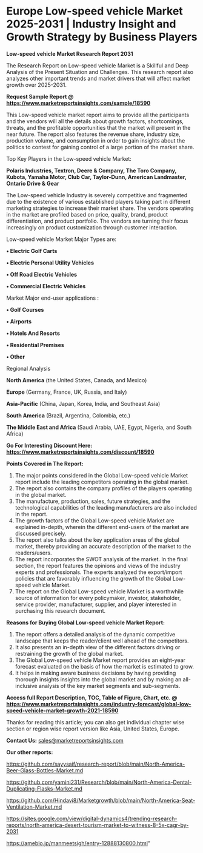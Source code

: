  # Europe Low-speed vehicle Market 2025-2031 | Industry Insight and Growth Strategy by Business Players

<strong>Low-speed vehicle Market Research Report 2031</strong>

The Research Report on Low-speed vehicle Market is a Skillful and Deep Analysis of the Present Situation and Challenges. This research report also analyzes other important trends and market drivers that will affect market growth over 2025-2031.

<strong>Request Sample Report @ <a href=https://www.marketreportsinsights.com/sample/18590>https://www.marketreportsinsights.com/sample/18590</a></strong>

This Low-speed vehicle market report aims to provide all the participants and the vendors will all the details about growth factors, shortcomings, threats, and the profitable opportunities that the market will present in the near future. The report also features the revenue share, industry size, production volume, and consumption in order to gain insights about the politics to contest for gaining control of a large portion of the market share.

Top Key Players in the Low-speed vehicle Market:

<strong>Polaris Industries, Textron, Deere & Company, The Toro Company, Kubota, Yamaha Motor, Club Car, Taylor-Dunn, American Landmaster, Ontario Drive & Gear</strong>

The Low-speed vehicle Industry is severely competitive and fragmented due to the existence of various established players taking part in different marketing strategies to increase their market share. The vendors operating in the market are profiled based on price, quality, brand, product differentiation, and product portfolio. The vendors are turning their focus increasingly on product customization through customer interaction.

Low-speed vehicle Market Major Types are:

<strong>• Electric Golf Carts

• Electric Personal Utility Vehicles

• Off Road Electric Vehicles

• Commercial Electric Vehicles</strong>

Market Major end-user applications :

<strong>• Golf Courses

• Airports

• Hotels And Resorts

• Residential Premises

• Other</strong>

Regional Analysis

</u><strong><b>North America</b></strong> (the United States, Canada, and Mexico)

<strong><b>Europe </b></strong>(Germany, France, UK, Russia, and Italy)

<strong><b>Asia-Pacific</b></strong> (China, Japan, Korea, India, and Southeast Asia)

<strong><b>South America</b></strong> (Brazil, Argentina, Colombia, etc.)

<strong><b>The Middle East and Africa</b></strong> (Saudi Arabia, UAE, Egypt, Nigeria, and South Africa)

<strong>Go For Interesting Discount Here: <a href=https://www.marketreportsinsights.com/discount/18590>https://www.marketreportsinsights.com/discount/18590</a></strong>

<strong>Points Covered in The Report:</strong>
<ol>
  <li>The major points considered in the Global Low-speed vehicle Market report include the leading competitors operating in the global market.</li>
  <li>The report also contains the company profiles of the players operating in the global market.</li>
  <li>The manufacture, production, sales, future strategies, and the technological capabilities of the leading manufacturers are also included in the report.</li>
  <li>The growth factors of the Global Low-speed vehicle Market are explained in-depth, wherein the different end-users of the market are discussed precisely.</li>
  <li>The report also talks about the key application areas of the global market, thereby providing an accurate description of the market to the readers/users.</li>
  <li>The report incorporates the SWOT analysis of the market. In the final section, the report features the opinions and views of the industry experts and professionals. The experts analyzed the export/import policies that are favorably influencing the growth of the Global Low-speed vehicle Market.</li>
  <li>The report on the Global Low-speed vehicle Market is a worthwhile source of information for every policymaker, investor, stakeholder, service provider, manufacturer, supplier, and player interested in purchasing this research document.</li>
</ol>
<strong>Reasons for Buying Global Low-speed vehicle Market Report:</strong>

<ol>
  <li>The report offers a detailed analysis of the dynamic competitive landscape that keeps the reader/client well ahead of the competitors.</li>
  <li>It also presents an in-depth view of the different factors driving or restraining the growth of the global market.</li>
  <li>The Global Low-speed vehicle Market report provides an eight-year forecast evaluated on the basis of how the market is estimated to grow.</li>
  <li>It helps in making aware business decisions by having providing thorough insights insights into the global market and by making an all-inclusive analysis of the key market segments and sub-segments.</li>
</ol>
<strong>Access full Report Description, TOC, Table of Figure, Chart, etc. @ <a href=https://www.marketreportsinsights.com/industry-forecast/global-low-speed-vehicle-market-growth-2021-18590>https://www.marketreportsinsights.com/industry-forecast/global-low-speed-vehicle-market-growth-2021-18590</a></strong>


Thanks for reading this article; you can also get individual chapter wise section or region wise report version like Asia, United States, Europe.

<strong>Contact Us:</strong>
sales@marketreportsinsights.com

<strong>Our other reports:</strong>

<a href=https://github.com/sayysaif/research-report/blob/main/North-America-Beer-Glass-Bottles-Market.md>https://github.com/sayysaif/research-report/blob/main/North-America-Beer-Glass-Bottles-Market.md</a>

<a href=https://github.com/yamini231/Research/blob/main/North-America-Dental-Duplicating-Flasks-Market.md>https://github.com/yamini231/Research/blob/main/North-America-Dental-Duplicating-Flasks-Market.md</a>

<a href=https://github.com/Hindavi8/Marketgrowth/blob/main/North-America-Seat-Ventilation-Market.md>https://github.com/Hindavi8/Marketgrowth/blob/main/North-America-Seat-Ventilation-Market.md</a>

<a href=https://sites.google.com/view/digital-dynamics4/trending-research-reports/north-america-desert-tourism-market-to-witness-8-5x-cagr-by-2031>https://sites.google.com/view/digital-dynamics4/trending-research-reports/north-america-desert-tourism-market-to-witness-8-5x-cagr-by-2031</a>

<a href=https://ameblo.jp/manmeetsigh/entry-12888130800.html>https://ameblo.jp/manmeetsigh/entry-12888130800.html</a>"
